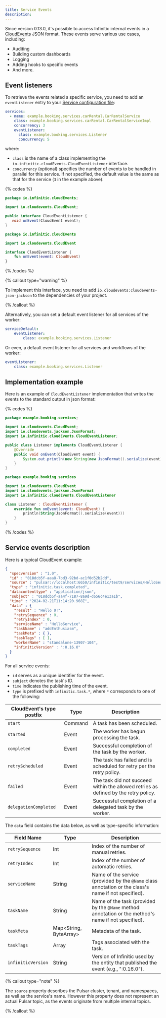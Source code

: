 ```yaml
---
title: Service Events
description:
---
```


Since version 0.13.0, it's possible to access Infinitic internal events in a [CloudEvents](https://cloudevents.io) JSON format. These events serve various use cases, including:

- Auditing
- Building custom dashboards
- Logging
- Adding hooks to specific events
- And more.


## Event listeners

To retrieve the events related a specific service, you need to add an `eventListener` entry to your [Service configuration file](/docs/services/workers#configuration-file):

```yaml
services:
  - name: example.booking.services.carRental.CarRentalService
    class: example.booking.services.carRental.CarRentalServiceImpl
    concurrency: 3
    eventListener:
      class: example.booking.services.Listener
      concurrency: 5
```

where:

- `class` is the name of a class implementing the `io.infinitic.cloudEvents.CloudEventListener` interface.
- `concurrency` (optional) specifies the number of events to be handled in parallel for this service. If not specified, the default value is the same as that for the service (`3` in the example above).

{% codes %}

```java
package io.infinitic.cloudEvents;

import io.cloudevents.CloudEvent;

public interface CloudEventListener {
   void onEvent(CloudEvent event);
}
```

```kotlin
package io.infinitic.cloudEvents

import io.cloudevents.CloudEvent

interface CloudEventListener {
    fun onEvent(event: CloudEvent)
}
```

{% /codes %}


{% callout type="warning"  %}

To implement this interface, you need to add `io.cloudevents:cloudevents-json-jackson` to the dependencies of your project.

{% /callout  %}

Alternatively, you can set a default event listener for all services of the worker:

```yaml
serviceDefault:
    eventListener:
        class: example.booking.services.Listener
```

Or even, a default event listener for all services and workflows of the worker:

```yaml
eventListener:
    class: example.booking.services.Listener
```

## Implementation example

Here is an example of `CloudEventListener` implementation that writes the events to the standard output in json format:

{% codes %}

```java
package example.booking.services;

import io.cloudevents.CloudEvent;
import io.cloudevents.jackson.JsonFormat;
import io.infinitic.cloudEvents.CloudEventListener;

public class Listener implements CloudEventListener {
    @Override
    public void onEvent(CloudEvent event) {
        System.out.println(new String(new JsonFormat().serialize(event)));
    }
}
```

```kotlin
package example.booking.services

import io.cloudevents.CloudEvent
import io.cloudevents.jackson.JsonFormat
import io.infinitic.cloudEvents.CloudEventListener

class Listener : CloudEventListener {
    override fun onEvent(event: CloudEvent) {
        println(String(JsonFormat().serialize(event)))
    }
}
```

{% /codes %}

## Service events description

Here is a typical CloudEvent example:

```json
{
  "specversion" : "1.0",
  "id" : "018dcb5f-aaa8-7bd3-92bd-ac1f0d52b2dd",
  "source" : "pulsar://localhost:6650/infinitic/test9/services/HelloService",
  "type" : "infinitic.task.completed",
  "datacontenttype" : "application/json",
  "subject" : "018dcb5f-aa4f-7187-8a9d-d656c4e13a1b",
  "time" : "2024-02-21T11:14:20.968Z",
  "data" : {
    "result" : "Hello 0!",
    "retrySequence" : 0,
    "retryIndex" : 0,
    "serviceName" : "HelloService",
    "taskName" : "addEnthusiasm",
    "taskMeta" : { },
    "taskTags" : [ ],
    "workerName" : "standalone-13907-104",
    "infiniticVersion" : ":0.16.0"
  }
}
```

For all service events:

- `id` serves as a unique identifier for the event.
- `subject` denotes the task's ID.
- `time` indicates the publishing time of the event.
- `type` is prefixed with `infinitic.task.*`, where `*` corresponds to one of the following:

| CloudEvent's type postfix | Type   | Description                                                                      |
| --------------------- | ------- | -------------------------------------------------------------------------------- |
| `start`               | Command | A task has been scheduled.                                       |
| `started`             | Event   | The worker has begun processing the task.                        |
| `completed`           | Event   | Successful completion of the task by the worker.                      |
| `retryScheduled`      | Event   | The task has failed and is scheduled for retry per the retry policy. |
| `failed`              | Event   | The task did not succeed within the allowed retries as defined by the retry policy. |
| `delegationCompleted` | Event   | Successful completion of a delegated task by the worker.              |

The `data` field contains the data below, as well as type-specific information:

| Field Name          | Type     | Description                                                                   |
| --------------------| ---------| ------------------------------------------------------------------------------|
| `retrySequence`     | Int      | Index of the number of manual retries.                                       |
| `retryIndex`        | Int      | Index of the number of automatic retries.                                    |
| `serviceName`       | String   | Name of the service (provided by the `@Name` class annotation or the class's name if not specified). |
| `taskName`          | String   | Name of the task (provided by the `@Name` method annotation or the method's name if not specified). |
| `taskMeta`          | Map<String, ByteArray> | Metadata of the task.                                                   |
| `taskTags`          | Array<String> | Tags associated with the task.                                           |
| `infiniticVersion`  | String   | Version of Infinitic used by the entity that published the event (e.g., ":0.16.0"). |

{% callout type="note"  %}

The `source` property describes the Pulsar cluster, tenant, and namespaces, as well as the service's name. However this property does not represent an actual Pulsar topic, as the events originate from multiple internal topics.

{% /callout  %}